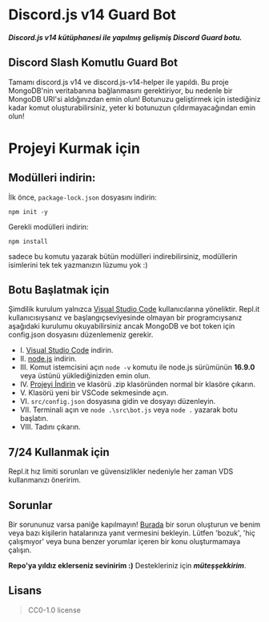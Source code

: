 # Discord.js v14 Guard Bot
<h5>Discord.js v14 kütüphanesi ile yapılmış gelişmiş Discord Guard botu.</h5>

<h2>Discord Slash Komutlu Guard Bot</h2>
Tamamı discord.js v14 ve discord.js-v14-helper ile yapıldı. Bu proje MongoDB'nin veritabanına bağlanmasını gerektiriyor, bu nedenle bir MongoDB URI'si aldığınızdan emin olun! Botunuzu geliştirmek için istediğiniz kadar komut oluşturabilirsiniz, yeter ki botunuzun çıldırmayacağından emin olun!

# Projeyi Kurmak için

## Modülleri indirin:
İlk önce, `package-lock.json` dosyasını indirin:
```shell
npm init -y
```

Gerekli modülleri indirin:

```shell
npm install
```
sadece bu komutu yazarak bütün modülleri indirebilirsiniz, modüllerin isimlerini tek tek yazmanızın lüzumu yok :)

## Botu Başlatmak için
Şimdilik kurulum yalnızca [Visual Studio Code](https://code.visualstudio.com/) kullanıcılarına yöneliktir. Repl.it kullanıcısıysanız ve başlangıç ​​seviyesinde olmayan bir programcıysanız aşağıdaki kurulumu okuyabilirsiniz ancak MongoDB ve bot token için config.json dosyasını düzenlemeniz gerekir.
- I. [Visual Studio Code](https://code.visualstudio.com/) indirin.
- II. [node.js](https://nodejs.org/en/download/) indirin.
- III. Komut istemcisini açın `node -v` komutu ile node.js sürümünün **16.9.0** veya üstünü yüklediğinizden emin olun.
- IV. [Projeyi İndirin](https://github.com/justthendra/discord.js-v14-slash-kayit-botu) ve klasörü .zip klasöründen normal bir klasöre çıkarın.
- V. Klasörü yeni bir VSCode sekmesinde açın.
- VI. `src/config.json` dosyasına gidin ve dosyayı düzenleyin.
- VII. Terminali açın ve `node .\src\bot.js` veya `node .` yazarak botu başlatın.
- VIII. Tadını çıkarın.

## 7/24 Kullanmak için
Repl.it hız limiti sorunları ve güvensizlikler nedeniyle her zaman VDS kullanmanızı öneririm.

## Sorunlar
Bir sorununuz varsa paniğe kapılmayın! [Burada](https://github.com/justthendra/discord.js-v14-slash-guard-bot/issues) bir sorun oluşturun ve benim veya bazı kişilerin hatalarınıza yanıt vermesini bekleyin.
Lütfen 'bozuk', 'hiç çalışmıyor' veya buna benzer yorumlar içeren bir konu oluşturmamaya çalışın.

**Repo'ya yıldız eklerseniz sevinirim :)**
Destekleriniz için ***müteşşekkirim***.

## Lisans
> CC0-1.0 license
